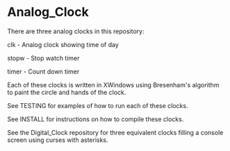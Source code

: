 # Analog_Clock

There are three analog clocks in this repository:

clk - Analog clock showing time of day

stopw - Stop watch timer

timer - Count down timer

Each of these clocks is written in XWindows using Bresenham's
algorithm to paint the circle and hands of the clock.

See TESTING for examples of how to run each of these clocks.

See INSTALL for instructions on how to compile these clocks.

See the Digital_Clock repository for three equivalent clocks
filling a console screen using curses with asterisks.
